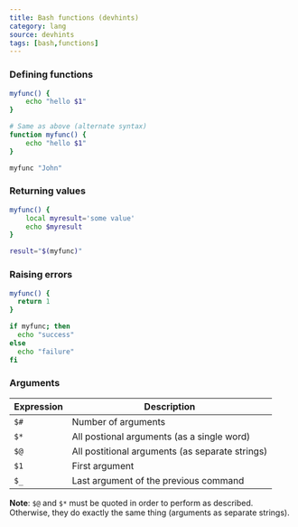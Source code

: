 ```yaml
---
title: Bash functions (devhints)
category: lang
source: devhints
tags: [bash,functions]
---
```


### Defining functions

```sh
myfunc() {
    echo "hello $1"
}
```

```sh
# Same as above (alternate syntax)
function myfunc() {
    echo "hello $1"
}
```

```sh
myfunc "John"
```

### Returning values

```sh
myfunc() {
    local myresult='some value'
    echo $myresult
}
```

```sh
result="$(myfunc)"
```

### Raising errors

```sh
myfunc() {
  return 1
}
```

```sh
if myfunc; then
  echo "success"
else
  echo "failure"
fi
```

### Arguments

| Expression | Description                                      |
| ---        | ---                                              |
| `$#`       | Number of arguments                              |
| `$*`       | All postional arguments  (as a single word)     |
| `$@`       | All postitional arguments (as separate strings)  |
| `$1`       | First argument                                   |
| `$_`       | Last argument of the previous command            |

**Note**: `$@` and `$*` must be quoted in order to perform as described.
Otherwise, they do exactly the same thing (arguments as separate strings).
